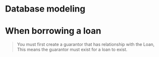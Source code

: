 # Database modeling

# When borrowing a loan

> You must first create a guarantor that has relationship with the Loan, This means the guarantor must exist for a loan to exist.
